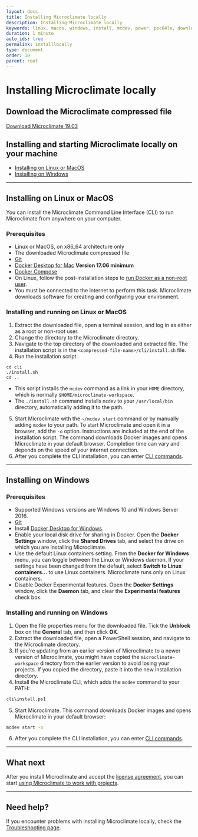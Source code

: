 ```yaml
---
layout: docs
title: Installing Microclimate locally
description: Installing Microclimate locally
keywords: linux, macos, windows, install, mcdev, power, ppc64le, download, installing locally, installing linux, installing MacOS, installing Windows, Git, Docker Desktop, Docker Compose, start Microclimate, license agreement, accept
duration: 1 minute
auto_ids: true
permalink: installlocally
type: document
order: 10
parent: root
---
```


# Installing Microclimate locally

## Download the Microclimate compressed file

<a href="{{ site.downloadlink }}" class="download-link trackdownload" id="zipDownload">Download Microclimate 19.03</a>

## Installing and starting Microclimate locally on your machine

* [Installing on Linux or MacOS](#installing-on-linux-or-macos)
* [Installing on Windows](#installing-on-windows)

***
## Installing on Linux or MacOS

You can install the Microclimate Command Line Interface (CLI) to run Microclimate from anywhere on your computer.

### Prerequisites
* Linux or MacOS, on x86_64 architecture only
* The downloaded Microclimate compressed file
* [Git](https://git-scm.com/)
* [Docker Desktop for Mac](https://hub.docker.com/editions/community/docker-ce-desktop-mac) **Version 17.06 minimum**
* [Docker Compose](https://docs.docker.com/compose/install/)
* On Linux, follow the post-installation steps to [run Docker as a non-root user](https://docs.docker.com/engine/installation/linux/linux-postinstall/).
* You must be connected to the internet to perform this task. Microclimate downloads software for creating and configuring your environment.

### Installing and running on Linux or MacOS
1. Extract the downloaded file, open a terminal session, and log in as either as a root or non-root user.
2. Change the directory to the Microclimate directory.
3. Navigate to the top directory of the downloaded and extracted file. The installation script is in the `<compressed-file-name>/cli/install.sh` file.
4. Run the installation script.
```
cd cli
./install.sh
cd ..
```
* This script installs the `mcdev` command as a link in your `HOME` directory, which is normally `$HOME/microclimate-workspace`.
* The `./install.sh` command installs `mcdev` to your `/usr/local/bin` directory, automatically adding it to the path.
5. Start Microclimate with the `~/mcdev start` command or by manually adding `mcdev` to your path. To start Microclimate and open it in a browser, add the `-o` option. Instructions are included at the end of the installation script. The command downloads Docker images and opens Microclimate in your default browser. Completion time can vary and depends on the speed of your internet connection.
6. After you complete the CLI installation, you can enter [CLI commands](clicommands).

***
## Installing on Windows

### Prerequisites
* Supported Windows versions are Windows 10 and Windows Server 2016.
* [Git](https://git-scm.com/)
* Install [Docker Desktop for Windows](https://hub.docker.com/editions/community/docker-ce-desktop-windows).
* Enable your local disk drive for sharing in Docker. Open the **Docker Settings** window, click the **Shared Drives** tab, and select the drive on which you are installing Microclimate.
* Use the default Linux containers setting. From the **Docker for Windows** menu, you can toggle between the Linux or Windows daemon. If your settings have been changed from the default, select **Switch to Linux containers...** to use Linux containers. Microclimate runs only on Linux containers.
* Disable Docker Experimental features. Open the **Docker Settings** window, click the **Daemon** tab, and clear the **Experimental features** check box.

### Installing and running on Windows
1. Open the file properties menu for the downloaded file. Tick the **Unblock** box on the **General** tab, and then click **OK**.
2. Extract the downloaded file, open a PowerShell session, and navigate to the Microclimate directory.
3. If you're updating from an earlier version of Microclimate to a newer version of Microclimate, you might have copied the `microclimate-workspace` directory from the earlier version to avoid losing your projects. If you copied the directory, paste it into the new installation directory.
4. Install the Microclimate CLI, which adds the `mcdev` command to your PATH:
```bash
cli\install.ps1
```
5. Start Microclimate. This command downloads Docker images and opens Microclimate in your default browser:
```bash
mcdev start -o
```
6. After you complete the CLI installation, you can enter [CLI commands](clicommands).

***
## What next
After you install Microclimate and accept the [license agreement](license), you can start [using Microclimate to work with projects](usingmicroclimate).

***
## Need help?
If you encounter problems with installing Microclimate locally, check the [Troubleshooting page](troubleshooting#installing-microclimate-locally).

